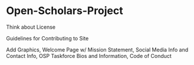 # Open-Scholars-Project

Think about License

Guidelines for Contributing to Site

Add Graphics, Welcome Page w/ Mission Statement, Social Media Info and Contact Info, OSP Taskforce Bios and Information, Code of Conduct
